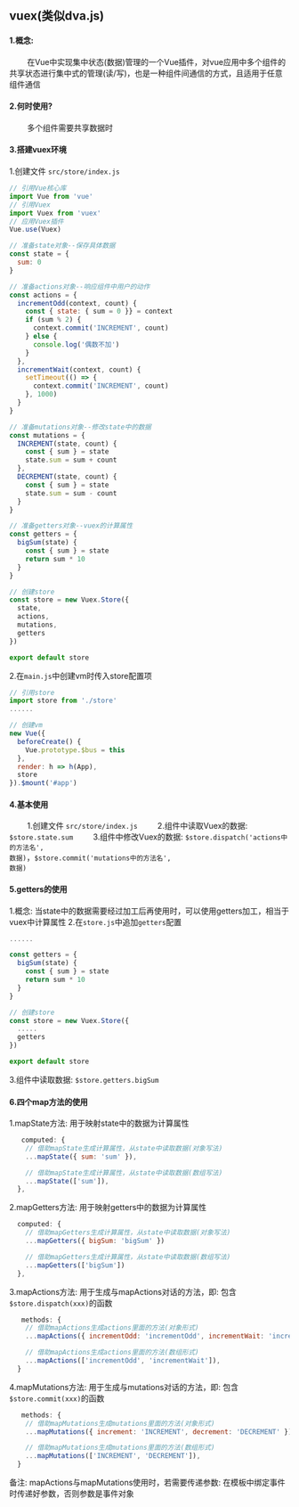 ## vuex(类似dva.js)
#### 1.概念:
  &emsp;&emsp; 在Vue中实现集中状态(数据)管理的一个Vue插件，对vue应用中多个组件的共享状态进行集中式的管理(读/写)，也是一种组件间通信的方式，且适用于任意组件通信

#### 2.何时使用?
  &emsp;&emsp; 多个组件需要共享数据时

#### 3.搭建vuex环境
  1.创建文件 <code>src/store/index.js</code>
  ```javascript
  // 引用Vue核心库
  import Vue from 'vue'
  // 引用Vuex
  import Vuex from 'vuex'
  // 应用Vuex插件
  Vue.use(Vuex)

  // 准备state对象--保存具体数据
  const state = {
    sum: 0
  }

  // 准备actions对象--响应组件中用户的动作
  const actions = {
    incrementOdd(context, count) {
      const { state: { sum = 0 }} = context
      if (sum % 2) {
        context.commit('INCREMENT', count)
      } else {
        console.log('偶数不加')
      }
    },
    incrementWait(context, count) {
      setTimeout(() => {
        context.commit('INCREMENT', count)
      }, 1000)
    }
  }

  // 准备mutations对象--修改state中的数据
  const mutations = {
    INCREMENT(state, count) {
      const { sum } = state
      state.sum = sum + count
    },
    DECREMENT(state, count) {
      const { sum } = state
      state.sum = sum - count
    }
  }

  // 准备getters对象--vuex的计算属性
  const getters = {
    bigSum(state) {
      const { sum } = state
      return sum * 10
    }
  }

  // 创建store
  const store = new Vuex.Store({
    state,
    actions,
    mutations,
    getters
  })

  export default store
  ```

  2.在<code>main.js</code>中创建vm时传入store配置项
  ```javascript
  // 引用store
  import store from './store'
  ......

  // 创建vm
  new Vue({
    beforeCreate() {
      Vue.prototype.$bus = this
    },
    render: h => h(App),
    store
  }).$mount('#app')
  ```

#### 4.基本使用
  &emsp;&emsp; 1.创建文件 <code>src/store/index.js</code>
  &emsp;&emsp; 2.组件中读取Vuex的数据: <code>\$store.state.sum</code>
  &emsp;&emsp; 3.组件中修改Vuex的数据: <code>\$store.dispatch('actions中的方法名', 数据)</code>，<code>$store.commit('mutations中的方法名', 数据)</code>

#### 5.getters的使用
1.概念: 当state中的数据需要经过加工后再使用时，可以使用getters加工，相当于vuex中计算属性
2.在<code>store.js</code>中追加<code>getters</code>配置
  ```javascript
  ......

  const getters = {
    bigSum(state) {
      const { sum } = state
      return sum * 10
    }
  }

  // 创建store
  const store = new Vuex.Store({
    .....
    getters
  })

  export default store
  ```
3.组件中读取数据: <code>\$store.getters.bigSum</code>

#### 6.四个map方法的使用
1.mapState方法: 用于映射state中的数据为计算属性
```javascript
   computed: {
    // 借助mapState生成计算属性，从state中读取数据(对象写法)
    ...mapState({ sum: 'sum' }),

    // 借助mapState生成计算属性，从state中读取数据(数组写法)
    ...mapState(['sum']),
  },
  ```
2.mapGetters方法: 用于映射getters中的数据为计算属性
```javascript
  computed: {
    // 借助mapGetters生成计算属性，从state中读取数据(对象写法)
    ...mapGetters({ bigSum: 'bigSum' })

    // 借助mapGetters生成计算属性，从state中读取数据(数组写法)
    ...mapGetters(['bigSum'])
  },
  ```
3.mapActions方法: 用于生成与mapActions对话的方法，即: 包含<code>\$store.dispatch(xxx)</code>的函数
```javascript
   methods: {
    // 借助mapActions生成actions里面的方法(对象形式)
    ...mapActions({ incrementOdd: 'incrementOdd', incrementWait: 'incrementWait' }),

    // 借助mapActions生成actions里面的方法(数组形式)
    ...mapActions(['incrementOdd', 'incrementWait']),
  }
  ```
4.mapMutations方法: 用于生成与mutations对话的方法，即: 包含<code>\$store.commit(xxx)</code>的函数
```javascript
   methods: {
    // 借助mapMutations生成mutations里面的方法(对象形式)
    ...mapMutations({ increment: 'INCREMENT', decrement: 'DECREMENT' }),

    // 借助mapMutations生成mutations里面的方法(数组形式)
    ...mapMutations(['INCREMENT', 'DECREMENT']),
  }
  ```
  备注: mapActions与mapMutations使用时，若需要传递参数: 在模板中绑定事件时传递好参数，否则参数是事件对象